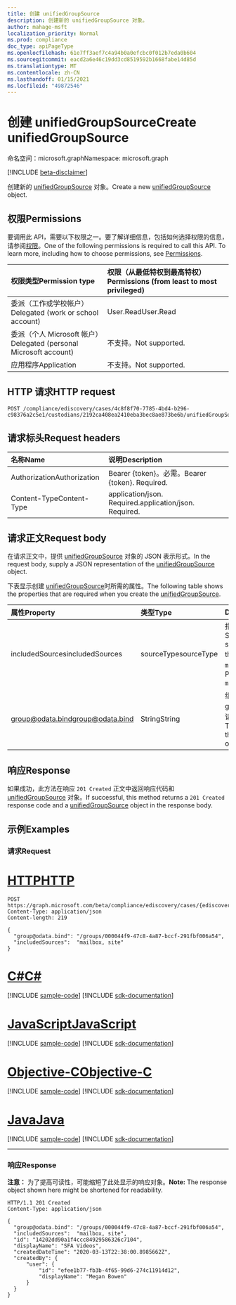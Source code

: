 ```yaml
---
title: 创建 unifiedGroupSource
description: 创建新的 unifiedGroupSource 对象。
author: mahage-msft
localization_priority: Normal
ms.prod: compliance
doc_type: apiPageType
ms.openlocfilehash: 61e7ff3aef7c4a94b0a0efcbc0f012b7eda0b604
ms.sourcegitcommit: eacd2a6e46c19dd3cd8519592b1668fabe14d85d
ms.translationtype: MT
ms.contentlocale: zh-CN
ms.lasthandoff: 01/15/2021
ms.locfileid: "49872546"
---
```

# <a name="create-unifiedgroupsource"></a><span data-ttu-id="58fd2-103">创建 unifiedGroupSource</span><span class="sxs-lookup"><span data-stu-id="58fd2-103">Create unifiedGroupSource</span></span>

<span data-ttu-id="58fd2-104">命名空间：microsoft.graph</span><span class="sxs-lookup"><span data-stu-id="58fd2-104">Namespace: microsoft.graph</span></span>

[!INCLUDE [beta-disclaimer](../../includes/beta-disclaimer.md)]

<span data-ttu-id="58fd2-105">创建新的 [unifiedGroupSource](../resources/unifiedgroupsource.md) 对象。</span><span class="sxs-lookup"><span data-stu-id="58fd2-105">Create a new [unifiedGroupSource](../resources/unifiedgroupsource.md) object.</span></span>

## <a name="permissions"></a><span data-ttu-id="58fd2-106">权限</span><span class="sxs-lookup"><span data-stu-id="58fd2-106">Permissions</span></span>

<span data-ttu-id="58fd2-p101">要调用此 API，需要以下权限之一。要了解详细信息，包括如何选择权限的信息，请参阅[权限](/graph/permissions-reference)。</span><span class="sxs-lookup"><span data-stu-id="58fd2-p101">One of the following permissions is required to call this API. To learn more, including how to choose permissions, see [Permissions](/graph/permissions-reference).</span></span>

|<span data-ttu-id="58fd2-109">权限类型</span><span class="sxs-lookup"><span data-stu-id="58fd2-109">Permission type</span></span>|<span data-ttu-id="58fd2-110">权限（从最低特权到最高特权）</span><span class="sxs-lookup"><span data-stu-id="58fd2-110">Permissions (from least to most privileged)</span></span>|
|:---|:---|
|<span data-ttu-id="58fd2-111">委派（工作或学校帐户）</span><span class="sxs-lookup"><span data-stu-id="58fd2-111">Delegated (work or school account)</span></span>|<span data-ttu-id="58fd2-112">User.Read</span><span class="sxs-lookup"><span data-stu-id="58fd2-112">User.Read</span></span>|
|<span data-ttu-id="58fd2-113">委派（个人 Microsoft 帐户）</span><span class="sxs-lookup"><span data-stu-id="58fd2-113">Delegated (personal Microsoft account)</span></span>|<span data-ttu-id="58fd2-114">不支持。</span><span class="sxs-lookup"><span data-stu-id="58fd2-114">Not supported.</span></span>|
|<span data-ttu-id="58fd2-115">应用程序</span><span class="sxs-lookup"><span data-stu-id="58fd2-115">Application</span></span>|<span data-ttu-id="58fd2-116">不支持。</span><span class="sxs-lookup"><span data-stu-id="58fd2-116">Not supported.</span></span>|

## <a name="http-request"></a><span data-ttu-id="58fd2-117">HTTP 请求</span><span class="sxs-lookup"><span data-stu-id="58fd2-117">HTTP request</span></span>

<!-- {
  "blockType": "ignored"
}
-->

``` http
POST /compliance/ediscovery/cases/4c8f8f70-7785-4bd4-b296-c98376a2c5e1/custodians/2192ca408ea2410eba3bec8ae873be6b/unifiedGroupSources
```

## <a name="request-headers"></a><span data-ttu-id="58fd2-118">请求标头</span><span class="sxs-lookup"><span data-stu-id="58fd2-118">Request headers</span></span>

|<span data-ttu-id="58fd2-119">名称</span><span class="sxs-lookup"><span data-stu-id="58fd2-119">Name</span></span>|<span data-ttu-id="58fd2-120">说明</span><span class="sxs-lookup"><span data-stu-id="58fd2-120">Description</span></span>|
|:---|:---|
|<span data-ttu-id="58fd2-121">Authorization</span><span class="sxs-lookup"><span data-stu-id="58fd2-121">Authorization</span></span>|<span data-ttu-id="58fd2-p102">Bearer {token}。必需。</span><span class="sxs-lookup"><span data-stu-id="58fd2-p102">Bearer {token}. Required.</span></span>|
|<span data-ttu-id="58fd2-124">Content-Type</span><span class="sxs-lookup"><span data-stu-id="58fd2-124">Content-Type</span></span>|<span data-ttu-id="58fd2-p103">application/json. Required.</span><span class="sxs-lookup"><span data-stu-id="58fd2-p103">application/json. Required.</span></span>|

## <a name="request-body"></a><span data-ttu-id="58fd2-127">请求正文</span><span class="sxs-lookup"><span data-stu-id="58fd2-127">Request body</span></span>

<span data-ttu-id="58fd2-128">在请求正文中，提供 [unifiedGroupSource](../resources/unifiedgroupsource.md) 对象的 JSON 表示形式。</span><span class="sxs-lookup"><span data-stu-id="58fd2-128">In the request body, supply a JSON representation of the [unifiedGroupSource](../resources/unifiedgroupsource.md) object.</span></span>

<span data-ttu-id="58fd2-129">下表显示创建 [unifiedGroupSource](../resources/unifiedgroupsource.md)时所需的属性。</span><span class="sxs-lookup"><span data-stu-id="58fd2-129">The following table shows the properties that are required when you create the [unifiedGroupSource](../resources/unifiedgroupsource.md).</span></span>

|<span data-ttu-id="58fd2-130">属性</span><span class="sxs-lookup"><span data-stu-id="58fd2-130">Property</span></span>|<span data-ttu-id="58fd2-131">类型</span><span class="sxs-lookup"><span data-stu-id="58fd2-131">Type</span></span>|<span data-ttu-id="58fd2-132">Description</span><span class="sxs-lookup"><span data-stu-id="58fd2-132">Description</span></span>|
|:---|:---|:---|
|<span data-ttu-id="58fd2-133">includedSources</span><span class="sxs-lookup"><span data-stu-id="58fd2-133">includedSources</span></span>|<span data-ttu-id="58fd2-134">sourceType</span><span class="sxs-lookup"><span data-stu-id="58fd2-134">sourceType</span></span>|<span data-ttu-id="58fd2-135">指定此组中包含的源。</span><span class="sxs-lookup"><span data-stu-id="58fd2-135">Specifies which sources are included in this group.</span></span> <span data-ttu-id="58fd2-136">可取值为：`mailbox`、`site`。</span><span class="sxs-lookup"><span data-stu-id="58fd2-136">Possible values are: `mailbox`, `site`.</span></span>|
|<span data-ttu-id="58fd2-137">group@odata.bind</span><span class="sxs-lookup"><span data-stu-id="58fd2-137">group@odata.bind</span></span>|<span data-ttu-id="58fd2-138">String</span><span class="sxs-lookup"><span data-stu-id="58fd2-138">String</span></span>|<span data-ttu-id="58fd2-139">组的 ID。</span><span class="sxs-lookup"><span data-stu-id="58fd2-139">ID of the group.</span></span> <span data-ttu-id="58fd2-140">若要获取组 ID，请使用 ["列表组"](../api/group-list.md) 操作。</span><span class="sxs-lookup"><span data-stu-id="58fd2-140">To get the group ID, use the [List groups](../api/group-list.md) operation.</span></span>|

## <a name="response"></a><span data-ttu-id="58fd2-141">响应</span><span class="sxs-lookup"><span data-stu-id="58fd2-141">Response</span></span>

<span data-ttu-id="58fd2-142">如果成功，此方法在响应 `201 Created` 正文中返回响应代码和 [unifiedGroupSource](../resources/unifiedgroupsource.md) 对象。</span><span class="sxs-lookup"><span data-stu-id="58fd2-142">If successful, this method returns a `201 Created` response code and a [unifiedGroupSource](../resources/unifiedgroupsource.md) object in the response body.</span></span>

## <a name="examples"></a><span data-ttu-id="58fd2-143">示例</span><span class="sxs-lookup"><span data-stu-id="58fd2-143">Examples</span></span>

### <a name="request"></a><span data-ttu-id="58fd2-144">请求</span><span class="sxs-lookup"><span data-stu-id="58fd2-144">Request</span></span>


# <a name="http"></a>[<span data-ttu-id="58fd2-145">HTTP</span><span class="sxs-lookup"><span data-stu-id="58fd2-145">HTTP</span></span>](#tab/http)
<!-- {
  "blockType": "request",
  "name": "create_unifiedgroupsource_from_"
}
-->

``` http
POST https://graph.microsoft.com/beta/compliance/ediscovery/cases/{ediscoveryCaseId}/custodians/{custodianId}/unifiedGroupSources
Content-Type: application/json
Content-length: 219

{
  "group@odata.bind": "/groups/000044f9-47c8-4a87-bccf-291fbf006a54",
  "includedSources":  "mailbox, site"
}
```
# <a name="c"></a>[<span data-ttu-id="58fd2-146">C#</span><span class="sxs-lookup"><span data-stu-id="58fd2-146">C#</span></span>](#tab/csharp)
[!INCLUDE [sample-code](../includes/snippets/csharp/create-unifiedgroupsource-from--csharp-snippets.md)]
[!INCLUDE [sdk-documentation](../includes/snippets/snippets-sdk-documentation-link.md)]

# <a name="javascript"></a>[<span data-ttu-id="58fd2-147">JavaScript</span><span class="sxs-lookup"><span data-stu-id="58fd2-147">JavaScript</span></span>](#tab/javascript)
[!INCLUDE [sample-code](../includes/snippets/javascript/create-unifiedgroupsource-from--javascript-snippets.md)]
[!INCLUDE [sdk-documentation](../includes/snippets/snippets-sdk-documentation-link.md)]

# <a name="objective-c"></a>[<span data-ttu-id="58fd2-148">Objective-C</span><span class="sxs-lookup"><span data-stu-id="58fd2-148">Objective-C</span></span>](#tab/objc)
[!INCLUDE [sample-code](../includes/snippets/objc/create-unifiedgroupsource-from--objc-snippets.md)]
[!INCLUDE [sdk-documentation](../includes/snippets/snippets-sdk-documentation-link.md)]

# <a name="java"></a>[<span data-ttu-id="58fd2-149">Java</span><span class="sxs-lookup"><span data-stu-id="58fd2-149">Java</span></span>](#tab/java)
[!INCLUDE [sample-code](../includes/snippets/java/create-unifiedgroupsource-from--java-snippets.md)]
[!INCLUDE [sdk-documentation](../includes/snippets/snippets-sdk-documentation-link.md)]

---


### <a name="response"></a><span data-ttu-id="58fd2-150">响应</span><span class="sxs-lookup"><span data-stu-id="58fd2-150">Response</span></span>

<span data-ttu-id="58fd2-151">**注意：** 为了提高可读性，可能缩短了此处显示的响应对象。</span><span class="sxs-lookup"><span data-stu-id="58fd2-151">**Note:** The response object shown here might be shortened for readability.</span></span>
<!-- {
  "blockType": "response",
  "truncated": true,
  "@odata.type": "microsoft.graph.unifiedGroupSource"
}
-->

``` http
HTTP/1.1 201 Created
Content-Type: application/json

{
  "group@odata.bind": "/groups/000044f9-47c8-4a87-bccf-291fbf006a54",
  "includedSources":  "mailbox, site",
  "id": "14202dd90a1f4ccc84929586326c7104",
  "displayName": "SFA Videos",
  "createdDateTime": "2020-03-13T22:38:00.8985662Z",
  "createdBy": {
      "user": {
          "id": "efee1b77-fb3b-4f65-99d6-274c11914d12",
          "displayName": "Megan Bowen"
      }
  }
}
```

